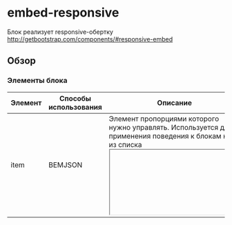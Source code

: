 # embed-responsive

Блок реализует responsive-обертку http://getbootstrap.com/components/#responsive-embed

## Обзор

### Элементы блока

| Элемент | Способы использования | Описание |
| ----------- | ------------------- | -------- |
| item | BEMJSON | Элемент пропорциями которого нужно управлять. Используется для применения поведения к блокам не из списка <iframe>, <embed>, <video>, <object> |

### Модификаторы блока

| Модификатор | Допустимые значения | Способы использования | Описание |
| ----------- | ------------------- | -------------------- | -------- |
| ratio | 16by9, 4by3 | BEMJSON | Пропорции содержимого. По умолчанию 16by9 |

### Публичные технологии блока

Блок реализован в технологиях:

* `bh.js`
* `css`
